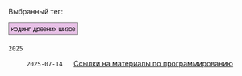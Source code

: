 Выбранный тег:

![Screenshot](tag_cpp.png)

`2025`

&emsp;  &emsp; `2025-07-14` &emsp; [Ссылки на материалы по программированию](../../../data/2025/2025-07-14-programming-links)